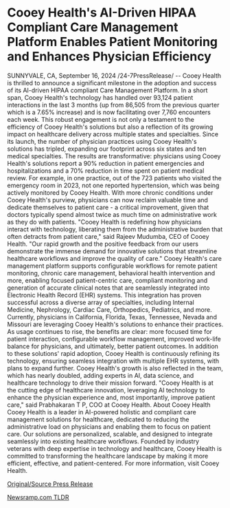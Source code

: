 # Cooey Health's AI-Driven HIPAA Compliant Care Management Platform Enables Patient Monitoring and Enhances Physician Efficiency

SUNNYVALE, CA, September 16, 2024 /24-7PressRelease/ -- Cooey Health is thrilled to announce a significant milestone in the adoption and success of its AI-driven HIPAA compliant Care Management Platform. In a short span, Cooey Health's technology has handled over 93,124 patient interactions in the last 3 months (up from 86,505 from the previous quarter which is a 7.65% increase) and is now facilitating over 7,760 encounters each week. This robust engagement is not only a testament to the efficiency of Cooey Health's solutions but also a reflection of its growing impact on healthcare delivery across multiple states and specialties.  Since its launch, the number of physician practices using Cooey Health's solutions has tripled, expanding our footprint across six states and ten medical specialties. The results are transformative: physicians using Cooey Health's solutions report a 90% reduction in patient emergencies and hospitalizations and a 70% reduction in time spent on patient medical review. For example, in one practice, out of the 723 patients who visited the emergency room in 2023, not one reported hypertension, which was being actively monitored by Cooey Health. With more chronic conditions under Cooey Health's purview, physicians can now reclaim valuable time and dedicate themselves to patient care - a critical improvement, given that doctors typically spend almost twice as much time on administrative work as they do with patients.  "Cooey Health is redefining how physicians interact with technology, liberating them from the administrative burden that often detracts from patient care," said Rajeev Mudumba, CEO of Cooey Health. "Our rapid growth and the positive feedback from our users demonstrate the immense demand for innovative solutions that streamline healthcare workflows and improve the quality of care."  Cooey Health's care management platform supports configurable workflows for remote patient monitoring, chronic care management, behavioral health intervention and more, enabling focused patient-centric care, compliant monitoring and generation of accurate clinical notes that are seamlessly integrated into Electronic Health Record (EHR) systems. This integration has proven successful across a diverse array of specialties, including Internal Medicine, Nephrology, Cardiac Care, Orthopedics, Pediatrics, and more.  Currently, physicians in California, Florida, Texas, Tennessee, Nevada and Missouri are leveraging Cooey Health's solutions to enhance their practices. As usage continues to rise, the benefits are clear: more focused time for patient interaction, configurable workflow management, improved work-life balance for physicians, and ultimately, better patient outcomes.  In addition to these solutions' rapid adoption, Cooey Health is continuously refining its technology, ensuring seamless integration with multiple EHR systems, with plans to expand further. Cooey Health's growth is also reflected in the team, which has nearly doubled, adding experts in AI, data science, and healthcare technology to drive their mission forward.  "Cooey Health is at the cutting edge of healthcare innovation, leveraging AI technology to enhance the physician experience and, most importantly, improve patient care," said Prabhakaran T P, COO at Cooey Health.  About Cooey Health  Cooey Health is a leader in AI-powered holistic and compliant care management solutions for healthcare, dedicated to reducing the administrative load on physicians and enabling them to focus on patient care. Our solutions are personalized, scalable, and designed to integrate seamlessly into existing healthcare workflows. Founded by industry veterans with deep expertise in technology and healthcare, Cooey Health is committed to transforming the healthcare landscape by making it more efficient, effective, and patient-centered. For more information, visit Cooey Health. 

[Original/Source Press Release](https://www.24-7pressrelease.com/press-release/514296/cooey-healths-ai-driven-hipaa-compliant-care-management-platform-enables-patient-monitoring-and-enhances-physician-efficiency) 

[Newsramp.com TLDR](https://newsramp.com/None) 